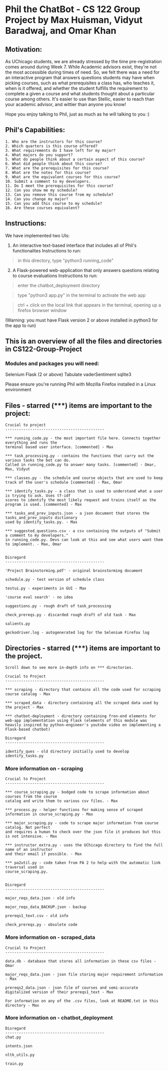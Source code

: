 # Phil the ChatBot - CS 122 Group Project by Max Huisman, Vidyut Baradwaj, and Omar Khan

## Motivation:
As UChicago students, we are already stressed by the time pre-registration comes around during Week 7. 
While Academic advisors exist, they're not the most accessible during times of need. So, we felt
there was a need for an interactive program that answers questions students may have when picking courses, such as what prerequisites a class has, who teaches it, when is it offered, and whether the student fulfills the requirement to complete a given a course and what students thought about a particular course among others. 
It's easier to use than Stellic, easier to reach than your academic advisor, and wittier than anyone you know!

Hope you enjoy talking to Phil, just as much as he will talking to you :)

## Phil's Capabilities:

    1. Who are the instructors for this course?
    2. Which quarters is this course offered?
    3. What requirements do I have left for my major?
    4. What majors do you support?
    5. What do people think about a certain aspect of this course?
    6. What did people think about this course?
    7. What are the prerequisites for this course?
    8. What are the notes for this course?
    9. What are the equivalent courses for this course?
    10. Submit a comment to my developers.
    11. Do I meet the prerequisites for this course?
    12. Can you show me my schedule?
    13. Can you remove this course from my schedule?
    14. Can you change my major?
    15. Can you add this course to my schedule?
    16. Are these courses equivalent?



## Instructions:
We have implemented two UIs:
1. An interactive text-based interface that includes all of Phil's functionalites
Instructions to run:
>in this directory, type "python3 running_code"

2. A Flask-powered web-application that only answers questions relating to course evaluations
Instructions to run:
>enter the chatbot_deployment directory

>type "python3 app.py" in the terminal to activate the web app

>ctrl + click on the local link that appears in the terminal, opening up a firefox browser window

(Warning: you must have Flask version 2 or above installed in python3 for the app to run)

## This is an overview of all the files and directories in CS122-Group-Project

### Modules and packages you will need: 
Selenium
Flask (2 or above)
Tabulate
vaderSentiment
sqlite3

Please ensure you're running Phil with Mozilla Firefox installed in a Linux environment

## Files - starred (***) items are important to the project:

    Crucial to project
    --------------------------------------------

    *** running_code.py - the most important file here. Connects together everything and runs the
    terminal based user interface. [commented] - Max

    *** task_processing.py - contains the functions that carry out the various tasks the bot can do.
    Called in running_code.py to answer many tasks. [commented] - Omar, Max, Vidyut

    *** classes.py - the schedule and course objects that are used to keep track of the user's schedule [commented] - Max, Omar

    *** identify_tasks.py - a class that is used to understand what a user is trying to ask. Uses tf-idf
    scores to identify the most likely request and trains itself as the program is used. [commented] - Max

    *** tasks_and_prev_inputs.json - a json document that stores the tasks_and_prev_inputs dictionary
    used by identify_tasks.py. - Max

    *** suggested_questions.csv - a csv containing the outputs of "Submit a comment to my developers."
    in running_code.py. Devs can look at this and see what users want them to implement. - Max, Omar


    Disregard
    --------------------------------------------

    'Project Brainstorming.pdf' - original brainstorming document

    schedule.py - test version of schedule class

    testui.py - experiments in GUI - Max

    'course eval search' - no idea

    suggestions.py - rough draft of task_processing

    check_prereqs.py - discarded rough draft of old task - Max

    salients.py

    geckodriver.log - autogenerated log for the Selenium Firefox log
 


## Directories - starred (***) items are important to the project.
    Scroll down to see more in-depth info on *** directories.

    Crucial to Project
    --------------------------------------------

    *** scraping - directory that contains all the code used for scraping course catalog - Max

    *** scraped_data - directory containing all the scraped data used by the project - Max

    *** chatbot-deployment - directory containing fron-end elements for web-app implementation using Flask (elements of this module was heavily inspired by python-engineer's youtube video on implementing a Flask-based chatbot)

    Disregard
    --------------------------------------------

    identify_ques - old directory initially used to develop identify_tasks.py


### More information on - scraping

    Crucial to Project
    --------------------------------------------

    *** course_scraping.py - bodged code to scrape information about courses from the course
    catalog and write them to various csv files. - Max

    *** process.py - helper functions for making sense of scraped information in course_scraping.py - Max

    *** major_scraping.py - code to scrape major information from course catalog. Not perfect
    and requires a human to check over the json file it produces but this is not intensive. - Max

    *** instructor_extra.py - uses the UChicago directory to find the full name of an instructor
    and their email if possible. - Max

    *** pa2util.py - code taken from PA 2 to help with the automatic link traversal used in
    course_scraping.py.


    Disregard
    --------------------------------------------

    major_reqs_data.json - old info

    major_reqs_data_BACKUP.json - backup

    prereqs1_text.csv - old info

    check_prereqs.py - obsolete code


### More information on - scraped_data

    Crucial to Project
    --------------------------------------------

    data.db - database that stores all information in these csv files - Omar

    major_reqs_data.json - json file storing major requirement information - Max

    prereqs2_data.json - json file of courses and semi-accurate digitalized version of their prereqs1_text - Max

    For information on any of the .csv files, look at README.txt in this directory - Max

### More information on - chatbot_deployment

    

    Disregard
    --------------------------------------------
    chat.py

    intents.json

    nltk_utils.py

    train.py


    